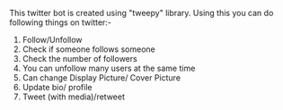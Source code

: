 This twitter bot is created using "tweepy" library. Using this you can do following things on twitter:-
1. Follow/Unfollow
2. Check if someone follows someone
3. Check the number of followers
4. You can unfollow many users at the same time
5. Can change Display Picture/ Cover Picture
6. Update bio/ profile
8. Tweet (with media)/retweet
